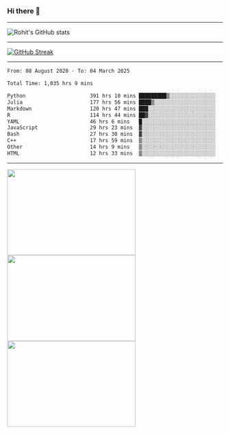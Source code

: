 ### Hi there 👋

<hr/>

![Rohit's GitHub stats](https://github-readme-stats.vercel.app/api?username=RohitRathore1&show_icons=true&theme=transparent)

<hr/>

[![GitHub Streak](http://github-readme-streak-stats.herokuapp.com?user=RohitRathore1&theme=dark&mode=weekly)](https://git.io/streak-stats)

<hr/>

<!--START_SECTION:waka-->

```txt
From: 08 August 2020 - To: 04 March 2025

Total Time: 1,035 hrs 9 mins

Python                     391 hrs 10 mins █████████▒░░░░░░░░░░░░░░░   37.79 %
Julia                      177 hrs 56 mins ████▒░░░░░░░░░░░░░░░░░░░░   17.19 %
Markdown                   120 hrs 47 mins ███░░░░░░░░░░░░░░░░░░░░░░   11.67 %
R                          114 hrs 44 mins ██▓░░░░░░░░░░░░░░░░░░░░░░   11.08 %
YAML                       46 hrs 6 mins   █░░░░░░░░░░░░░░░░░░░░░░░░   04.45 %
JavaScript                 29 hrs 23 mins  ▓░░░░░░░░░░░░░░░░░░░░░░░░   02.84 %
Bash                       27 hrs 30 mins  ▓░░░░░░░░░░░░░░░░░░░░░░░░   02.66 %
C++                        17 hrs 59 mins  ▒░░░░░░░░░░░░░░░░░░░░░░░░   01.74 %
Other                      14 hrs 9 mins   ▒░░░░░░░░░░░░░░░░░░░░░░░░   01.37 %
HTML                       12 hrs 33 mins  ▒░░░░░░░░░░░░░░░░░░░░░░░░   01.21 %
```

<!--END_SECTION:waka-->

<hr/>

<p>
  <img src="https://wakatime.com/share/@TeAmp0is0N/0205e68a-e5ed-48bf-b870-3c94c1fa77d3.svg" width="300" height="200">
  <img src="https://wakatime.com/share/@TeAmp0is0N/3935ee43-08a3-493e-8b95-60c1f9204b15.svg" width="300" height="200">
  <img src="https://wakatime.com/share/@TeAmp0is0N/8717aacc-7340-44e0-abb1-987dc9823fcd.svg" width="300" height="200">
</p>




